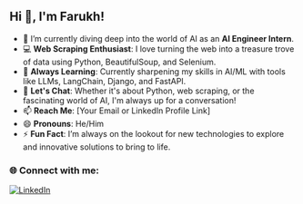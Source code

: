 ## Hi 👋, I'm Farukh!

- 🔭 I’m currently diving deep into the world of AI as an **AI Engineer Intern**.
- 💻 **Web Scraping Enthusiast**: I love turning the web into a treasure trove of data using Python, BeautifulSoup, and Selenium.
- 🌱 **Always Learning**: Currently sharpening my skills in AI/ML with tools like LLMs, LangChain, Django, and FastAPI.
- 💬 **Let's Chat**: Whether it's about Python, web scraping, or the fascinating world of AI, I'm always up for a conversation!
- 📫 **Reach Me**: [Your Email or LinkedIn Profile Link]
- 😄 **Pronouns**: He/Him
- ⚡ **Fun Fact**: I’m always on the lookout for new technologies to explore and innovative solutions to bring to life.

### 🌐 Connect with me:
[![LinkedIn](https://img.shields.io/badge/LinkedIn-FarukhJaved-blue)](https://www.linkedin.com/in/YourLinkedInProfile)
